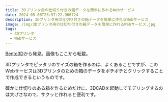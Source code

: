 ```yaml
---
title: 3Dプリンタ用の仕切り付きの箱データを簡単に作れるWebサービス
date: 2024-05-08T23:57:22.966724
description: 3Dプリンタ用の仕切り付きの箱データを簡単に作れるWebサービス
image: /img/3Dプリンタ用の仕切り付きの箱データを簡単に作れるWebサービス.jpg
tags:
  - 3Dプリンタ
  - Webサービス
---
```

[Bento3D](https://bento3d.design/)から発見。画像もここから転載。

3Dプリンタでピッタリのサイズの箱を作るのは、よくあることですが、このWebサービスは3Dプリンタのための箱のデータをポチポチとクリックすることで作成できるというものです。

確かに仕切りのある箱を作るためだけに、3DCADを起動してモデリングするのは大げさなので、サクッと作れると便利です。



